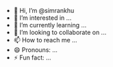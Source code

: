 - 👋 Hi, I’m @simrankhu
- 👀 I’m interested in ...
- 🌱 I’m currently learning ...
- 💞️ I’m looking to collaborate on ...
- 📫 How to reach me ...
- 😄 Pronouns: ...
- ⚡ Fun fact: ...

<!---
simrankhu/simrankhu is a ✨ special ✨ repository because its `README.md` (this file) appears on your GitHub profile.
You can click the Preview link to take a look at your changes.
--->
